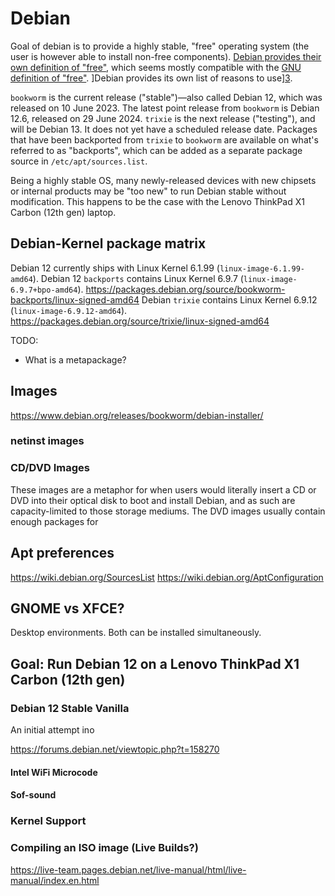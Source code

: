 # Debian

Goal of debian is to provide a highly stable, "free" operating system (the user is however able to install non-free components).
[Debian provides their own definition of "free"][1], which seems mostly compatible with the [GNU definition of "free"][2].
]Debian provides its own list of reasons to use][3].

`bookworm` is the current release ("stable")—also called Debian 12, which was released on 10 June 2023.
The latest point release from `bookworm` is Debian 12.6, released on 29 June 2024.
`trixie` is the next release ("testing"), and will be Debian 13.
It does not yet have a scheduled release date.
Packages that have been backported from `trixie` to `bookworm` are available on what's referred to as "backports", which can be added as a separate package source in `/etc/apt/sources.list`.

Being a highly stable OS, many newly-released devices with new chipsets or internal products may be "too new" to run Debian stable without modification.
This happens to be the case with the Lenovo ThinkPad X1 Carbon (12th gen) laptop.

## Debian-Kernel package matrix

Debian 12 currently ships with Linux Kernel 6.1.99 (`linux-image-6.1.99-amd64`).
Debian 12 `backports` contains Linux Kernel 6.9.7 (`linux-image-6.9.7+bpo-amd64`). https://packages.debian.org/source/bookworm-backports/linux-signed-amd64
Debian `trixie` contains Linux Kernel 6.9.12 (`linux-image-6.9.12-amd64`). https://packages.debian.org/source/trixie/linux-signed-amd64

TODO:

- What is a metapackage?

## Images

https://www.debian.org/releases/bookworm/debian-installer/

### netinst images

### CD/DVD Images

These images are a metaphor for when users would literally insert a CD or DVD into their optical disk to boot and install Debian, and as such are capacity-limited to those storage mediums.
The DVD images usually contain enough packages for

## Apt preferences

https://wiki.debian.org/SourcesList
https://wiki.debian.org/AptConfiguration

## GNOME vs XFCE?

Desktop environments.
Both can be installed simultaneously.

## Goal: Run Debian 12 on a Lenovo ThinkPad X1 Carbon (12th gen)

### Debian 12 Stable Vanilla

An initial attempt ino

https://forums.debian.net/viewtopic.php?t=158270

#### Intel WiFi Microcode

#### Sof-sound

### Kernel Support

### Compiling an ISO image (Live Builds?)

https://live-team.pages.debian.net/live-manual/html/live-manual/index.en.html

[1]: https://www.debian.org/intro/free
[2]: https://www.gnu.org/philosophy/free-sw.html
[3]: https://www.debian.org/intro/why_debian
